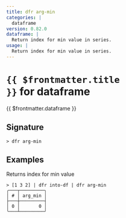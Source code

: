 ```yaml
---
title: dfr arg-min
categories: |
  dataframe
version: 0.82.0
dataframe: |
  Return index for min value in series.
usage: |
  Return index for min value in series.
---
```


# <code>{{ $frontmatter.title }}</code> for dataframe

<div class='command-title'>{{ $frontmatter.dataframe }}</div>

## Signature

```> dfr arg-min ```

## Examples

Returns index for min value
```shell
> [1 3 2] | dfr into-df | dfr arg-min
╭───┬─────────╮
│ # │ arg_min │
├───┼─────────┤
│ 0 │       0 │
╰───┴─────────╯

```
